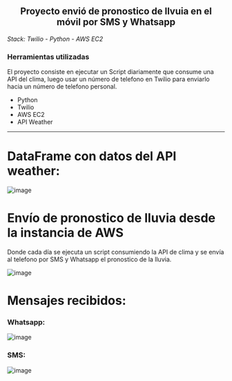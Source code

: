 <h2 align="center"> Proyecto envió de pronostico de llvuia en el móvil por SMS y Whatsapp</h2>
<em> Stack: Twilio - Python - AWS EC2  </em>

<h3>Herramientas utilizadas</h3>

<p>El proyecto consiste en ejecutar un Script diariamente que consume una API del clima, luego usar un número de telefono en Twilio para enviarlo hacia un número de telefono personal.</p>  

<ul>
  <li>Python</li>
  <li>Twilio</li>
  <li>AWS EC2</li>
  <li>API Weather</li>
</ul>
<hr/>

# DataFrame con datos del API weather:
![image](https://github.com/mateozam98/twilio-weatherapi_aws/assets/61571125/b91c2c4c-9323-4038-94a7-558908679244)
# Envío de pronostico de lluvia desde la instancia de AWS
<p> Donde cada día se ejecuta un script consumiendo la API de clima y se envía al telefono por SMS y Whatsapp el pronostico de la lluvia.</p>

![image](https://github.com/mateozam98/twilio-weatherapi_aws/assets/61571125/830d383b-8388-420f-af64-0caa0fc50ab8)

# Mensajes recibidos:
<h3>Whatsapp:</h3>

![image](https://github.com/mateozam98/twilio-weatherapi_aws/assets/61571125/3e6d3a82-8f1f-49ca-9ae7-ae57380f145b)

<h3>SMS:</h3>

![image](https://github.com/mateozam98/twilio-weatherapi_aws/assets/61571125/22edcd3b-1be8-4f92-a16e-0fb3400c0469)





